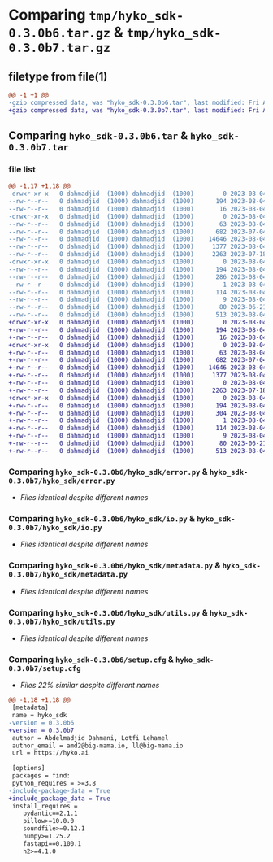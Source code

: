 # Comparing `tmp/hyko_sdk-0.3.0b6.tar.gz` & `tmp/hyko_sdk-0.3.0b7.tar.gz`

## filetype from file(1)

```diff
@@ -1 +1 @@
-gzip compressed data, was "hyko_sdk-0.3.0b6.tar", last modified: Fri Aug  4 21:38:05 2023, max compression
+gzip compressed data, was "hyko_sdk-0.3.0b7.tar", last modified: Fri Aug  4 21:43:08 2023, max compression
```

## Comparing `hyko_sdk-0.3.0b6.tar` & `hyko_sdk-0.3.0b7.tar`

### file list

```diff
@@ -1,17 +1,18 @@
-drwxr-xr-x   0 dahmadjid  (1000) dahmadjid  (1000)        0 2023-08-04 21:38:05.315232 hyko_sdk-0.3.0b6/
--rw-r--r--   0 dahmadjid  (1000) dahmadjid  (1000)      194 2023-08-04 21:38:05.315232 hyko_sdk-0.3.0b6/PKG-INFO
--rw-r--r--   0 dahmadjid  (1000) dahmadjid  (1000)       16 2023-08-04 19:47:01.000000 hyko_sdk-0.3.0b6/README.md
-drwxr-xr-x   0 dahmadjid  (1000) dahmadjid  (1000)        0 2023-08-04 21:38:05.315232 hyko_sdk-0.3.0b6/hyko_sdk/
--rw-r--r--   0 dahmadjid  (1000) dahmadjid  (1000)       63 2023-08-04 19:54:46.000000 hyko_sdk-0.3.0b6/hyko_sdk/__init__.py
--rw-r--r--   0 dahmadjid  (1000) dahmadjid  (1000)      682 2023-07-04 08:21:39.000000 hyko_sdk-0.3.0b6/hyko_sdk/error.py
--rw-r--r--   0 dahmadjid  (1000) dahmadjid  (1000)    14646 2023-08-04 19:43:32.000000 hyko_sdk-0.3.0b6/hyko_sdk/io.py
--rw-r--r--   0 dahmadjid  (1000) dahmadjid  (1000)     1377 2023-08-04 19:41:51.000000 hyko_sdk-0.3.0b6/hyko_sdk/metadata.py
--rw-r--r--   0 dahmadjid  (1000) dahmadjid  (1000)     2263 2023-07-18 08:50:54.000000 hyko_sdk-0.3.0b6/hyko_sdk/utils.py
-drwxr-xr-x   0 dahmadjid  (1000) dahmadjid  (1000)        0 2023-08-04 21:38:05.315232 hyko_sdk-0.3.0b6/hyko_sdk.egg-info/
--rw-r--r--   0 dahmadjid  (1000) dahmadjid  (1000)      194 2023-08-04 21:38:05.000000 hyko_sdk-0.3.0b6/hyko_sdk.egg-info/PKG-INFO
--rw-r--r--   0 dahmadjid  (1000) dahmadjid  (1000)      286 2023-08-04 21:38:05.000000 hyko_sdk-0.3.0b6/hyko_sdk.egg-info/SOURCES.txt
--rw-r--r--   0 dahmadjid  (1000) dahmadjid  (1000)        1 2023-08-04 21:38:05.000000 hyko_sdk-0.3.0b6/hyko_sdk.egg-info/dependency_links.txt
--rw-r--r--   0 dahmadjid  (1000) dahmadjid  (1000)      114 2023-08-04 21:38:05.000000 hyko_sdk-0.3.0b6/hyko_sdk.egg-info/requires.txt
--rw-r--r--   0 dahmadjid  (1000) dahmadjid  (1000)        9 2023-08-04 21:38:05.000000 hyko_sdk-0.3.0b6/hyko_sdk.egg-info/top_level.txt
--rw-r--r--   0 dahmadjid  (1000) dahmadjid  (1000)       80 2023-06-21 08:15:38.000000 hyko_sdk-0.3.0b6/pyproject.toml
--rw-r--r--   0 dahmadjid  (1000) dahmadjid  (1000)      513 2023-08-04 21:38:05.315232 hyko_sdk-0.3.0b6/setup.cfg
+drwxr-xr-x   0 dahmadjid  (1000) dahmadjid  (1000)        0 2023-08-04 21:43:08.323556 hyko_sdk-0.3.0b7/
+-rw-r--r--   0 dahmadjid  (1000) dahmadjid  (1000)      194 2023-08-04 21:43:08.323556 hyko_sdk-0.3.0b7/PKG-INFO
+-rw-r--r--   0 dahmadjid  (1000) dahmadjid  (1000)       16 2023-08-04 19:47:01.000000 hyko_sdk-0.3.0b7/README.md
+drwxr-xr-x   0 dahmadjid  (1000) dahmadjid  (1000)        0 2023-08-04 21:43:08.323556 hyko_sdk-0.3.0b7/hyko_sdk/
+-rw-r--r--   0 dahmadjid  (1000) dahmadjid  (1000)       63 2023-08-04 19:54:46.000000 hyko_sdk-0.3.0b7/hyko_sdk/__init__.py
+-rw-r--r--   0 dahmadjid  (1000) dahmadjid  (1000)      682 2023-07-04 08:21:39.000000 hyko_sdk-0.3.0b7/hyko_sdk/error.py
+-rw-r--r--   0 dahmadjid  (1000) dahmadjid  (1000)    14646 2023-08-04 19:43:32.000000 hyko_sdk-0.3.0b7/hyko_sdk/io.py
+-rw-r--r--   0 dahmadjid  (1000) dahmadjid  (1000)     1377 2023-08-04 19:41:51.000000 hyko_sdk-0.3.0b7/hyko_sdk/metadata.py
+-rw-r--r--   0 dahmadjid  (1000) dahmadjid  (1000)        0 2023-08-04 21:36:11.000000 hyko_sdk-0.3.0b7/hyko_sdk/py.typed
+-rw-r--r--   0 dahmadjid  (1000) dahmadjid  (1000)     2263 2023-07-18 08:50:54.000000 hyko_sdk-0.3.0b7/hyko_sdk/utils.py
+drwxr-xr-x   0 dahmadjid  (1000) dahmadjid  (1000)        0 2023-08-04 21:43:08.323556 hyko_sdk-0.3.0b7/hyko_sdk.egg-info/
+-rw-r--r--   0 dahmadjid  (1000) dahmadjid  (1000)      194 2023-08-04 21:43:08.000000 hyko_sdk-0.3.0b7/hyko_sdk.egg-info/PKG-INFO
+-rw-r--r--   0 dahmadjid  (1000) dahmadjid  (1000)      304 2023-08-04 21:43:08.000000 hyko_sdk-0.3.0b7/hyko_sdk.egg-info/SOURCES.txt
+-rw-r--r--   0 dahmadjid  (1000) dahmadjid  (1000)        1 2023-08-04 21:43:08.000000 hyko_sdk-0.3.0b7/hyko_sdk.egg-info/dependency_links.txt
+-rw-r--r--   0 dahmadjid  (1000) dahmadjid  (1000)      114 2023-08-04 21:43:08.000000 hyko_sdk-0.3.0b7/hyko_sdk.egg-info/requires.txt
+-rw-r--r--   0 dahmadjid  (1000) dahmadjid  (1000)        9 2023-08-04 21:43:08.000000 hyko_sdk-0.3.0b7/hyko_sdk.egg-info/top_level.txt
+-rw-r--r--   0 dahmadjid  (1000) dahmadjid  (1000)       80 2023-06-21 08:15:38.000000 hyko_sdk-0.3.0b7/pyproject.toml
+-rw-r--r--   0 dahmadjid  (1000) dahmadjid  (1000)      513 2023-08-04 21:43:08.326889 hyko_sdk-0.3.0b7/setup.cfg
```

### Comparing `hyko_sdk-0.3.0b6/hyko_sdk/error.py` & `hyko_sdk-0.3.0b7/hyko_sdk/error.py`

 * *Files identical despite different names*

### Comparing `hyko_sdk-0.3.0b6/hyko_sdk/io.py` & `hyko_sdk-0.3.0b7/hyko_sdk/io.py`

 * *Files identical despite different names*

### Comparing `hyko_sdk-0.3.0b6/hyko_sdk/metadata.py` & `hyko_sdk-0.3.0b7/hyko_sdk/metadata.py`

 * *Files identical despite different names*

### Comparing `hyko_sdk-0.3.0b6/hyko_sdk/utils.py` & `hyko_sdk-0.3.0b7/hyko_sdk/utils.py`

 * *Files identical despite different names*

### Comparing `hyko_sdk-0.3.0b6/setup.cfg` & `hyko_sdk-0.3.0b7/setup.cfg`

 * *Files 22% similar despite different names*

```diff
@@ -1,18 +1,18 @@
 [metadata]
 name = hyko_sdk
-version = 0.3.0b6
+version = 0.3.0b7
 author = Abdelmadjid Dahmani, Lotfi Lehamel
 author_email = amd2@big-mama.io, ll@big-mama.io
 url = https://hyko.ai
 
 [options]
 packages = find:
 python_requires = >=3.8
-include-package-data = True
+include_package_data = True
 install_requires = 
 	pydantic==2.1.1
 	pillow>=10.0.0
 	soundfile>=0.12.1
 	numpy>=1.25.2
 	fastapi==0.100.1
 	h2>=4.1.0
```

